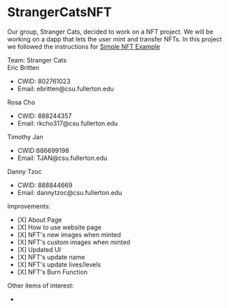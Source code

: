 # StrangerCatsNFT
Our group, Stranger Cats, decided to work on a NFT project. We will be working on a dapp that lets the user mint and transfer NFTs. In this project we followed the instructions for <a href="https://github.com/scaffold-eth/scaffold-eth-challenges/tree/challenge-0-simple-nft">Simple NFT Example</a>

Team: Stranger Cats
<br>
Eric Britten
<ul>
  <li>CWID: 802761023</li>
  <li>Email: ebritten@csu.fullerton.edu</li>
</ul>
Rosa Cho
<ul>
  <li>CWID: 888244357</li>
  <li>Email: rkcho317@csu.fullerton.edu</li>
</ul>
Timothy Jan
<ul>
  <li>CWID:886699198</li>
  <li>Email: TJAN@csu.fullerton.edu</li>
</ul>
Danny Tzoc
<ul>
  <li>CWID: 888844669</li>
  <li>Email: dannytzoc@csu.fullerton.edu</li>
</ul>

Improvements:
<ul>
  <li>[X] About Page</li>
  <li>[X] How to use website page</li>
  <li>[X] NFT's new images when minted</li>
  <li>[X] NFT's custom images when minted</li>
  <li>[X] Updated UI</li> 
  <li>[X] NFT's update name</li>
  <li>[X] NFT's update lives/levels</li>
  <li>[X] NFT's Burn Function</li>
</ul>

Other items of interest:
<ul>
  <li></li>
</ul>
